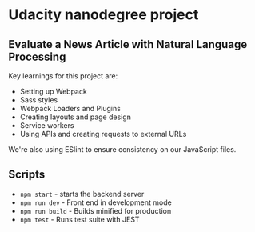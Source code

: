 # Udacity nanodegree project

## Evaluate a News Article with Natural Language Processing

Key learnings for this project are:

* Setting up Webpack
* Sass styles
* Webpack Loaders and Plugins
* Creating layouts and page design
* Service workers
* Using APIs and creating requests to external URLs

We're also using ESlint to ensure consistency on our JavaScript files.

## Scripts

* `npm start`      - starts the backend server
* `npm run dev`    - Front end in development mode
* `npm run build`  - Builds minified for production
* `npm test`       - Runs test suite with JEST
